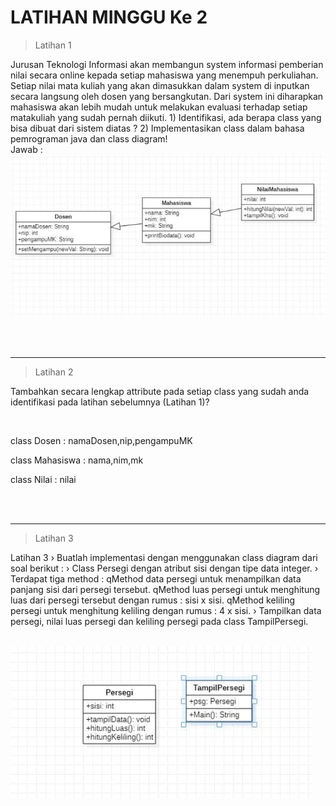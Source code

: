 # LATIHAN MINGGU Ke 2
<blockquote> Latihan 1 </blockquote>
<p>
Jurusan Teknologi Informasi akan membangun system
informasi pemberian nilai secara online kepada setiap
mahasiswa yang menempuh perkuliahan. Setiap nilai mata
kuliah yang akan dimasukkan dalam system di inputkan
secara langsung oleh dosen yang bersangkutan. Dari
system ini diharapkan mahasiswa akan lebih mudah untuk
melakukan evaluasi terhadap setiap matakuliah yang
sudah pernah diikuti.
1) Identifikasi, ada berapa class yang bisa dibuat dari
sistem diatas ?
2) Implementasikan class dalam bahasa pemrograman java
dan class diagram!
<br>
Jawab : 
<img src="https://github.com/Auful01/PBO/blob/master/Jobsheet2/img/Latihan1.jpeg">
</p>
<br><br>
<hr>

<blockquote> Latihan 2 </blockquote>
<p>Tambahkan secara lengkap attribute pada setiap class
yang sudah anda identifikasi pada latihan sebelumnya
(Latihan 1)?</p>
<br>
<p>
  class Dosen : namaDosen,nip,pengampuMK
  
  class Mahasiswa : nama,nim,mk
  
  class Nilai : nilai
</p>

<br><br>
<hr>

<blockquote>Latihan 3</blockquote>
<p>Latihan 3
› Buatlah implementasi dengan menggunakan class diagram dari soal berikut
:
› Class Persegi dengan atribut sisi dengan tipe data integer.
› Terdapat tiga method :
qMethod data persegi untuk menampilkan data panjang sisi dari persegi
tersebut.
qMethod luas persegi untuk menghitung luas dari persegi tersebut dengan
rumus : sisi x sisi.
qMethod keliling persegi untuk menghitung keliling dengan rumus : 4 x sisi.
› Tampilkan data persegi, nilai luas persegi dan keliling persegi pada class
TampilPersegi.</p>

<br>
<img src="https://github.com/Auful01/PBO/blob/master/Jobsheet2/img/Latihan3.jpeg">

